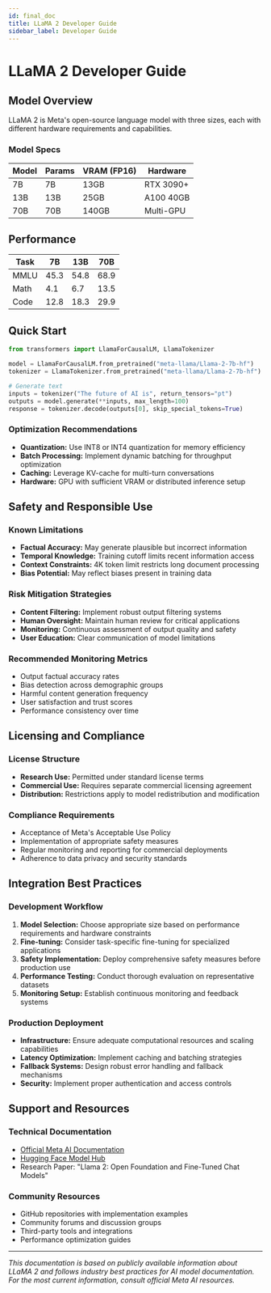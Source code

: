 ```yaml
---
id: final_doc
title: LLaMA 2 Developer Guide
sidebar_label: Developer Guide
---
```


# LLaMA 2 Developer Guide

## Model Overview

LLaMA 2 is Meta's open-source language model with three sizes, each with different hardware requirements and capabilities.

### Model Specs

| Model | Params | VRAM (FP16) | Hardware |
|-------|--------|-------------|-----------|
| 7B | 7B | 13GB | RTX 3090+ |
| 13B | 13B | 25GB | A100 40GB |
| 70B | 70B | 140GB | Multi-GPU |

## Performance

| Task | 7B | 13B | 70B |
|------|----|-----|-----|
| MMLU | 45.3 | 54.8 | 68.9 |
| Math | 4.1 | 6.7 | 13.5 |
| Code | 12.8 | 18.3 | 29.9 |

## Quick Start

```python
from transformers import LlamaForCausalLM, LlamaTokenizer

model = LlamaForCausalLM.from_pretrained("meta-llama/Llama-2-7b-hf")
tokenizer = LlamaTokenizer.from_pretrained("meta-llama/Llama-2-7b-hf")

# Generate text
inputs = tokenizer("The future of AI is", return_tensors="pt")
outputs = model.generate(**inputs, max_length=100)
response = tokenizer.decode(outputs[0], skip_special_tokens=True)
```

### Optimization Recommendations
- **Quantization:** Use INT8 or INT4 quantization for memory efficiency
- **Batch Processing:** Implement dynamic batching for throughput optimization
- **Caching:** Leverage KV-cache for multi-turn conversations
- **Hardware:** GPU with sufficient VRAM or distributed inference setup

## Safety and Responsible Use

### Known Limitations
- **Factual Accuracy:** May generate plausible but incorrect information
- **Temporal Knowledge:** Training cutoff limits recent information access
- **Context Constraints:** 4K token limit restricts long document processing
- **Bias Potential:** May reflect biases present in training data

### Risk Mitigation Strategies
- **Content Filtering:** Implement robust output filtering systems
- **Human Oversight:** Maintain human review for critical applications
- **Monitoring:** Continuous assessment of output quality and safety
- **User Education:** Clear communication of model limitations

### Recommended Monitoring Metrics
- Output factual accuracy rates
- Bias detection across demographic groups
- Harmful content generation frequency
- User satisfaction and trust scores
- Performance consistency over time

## Licensing and Compliance

### License Structure
- **Research Use:** Permitted under standard license terms
- **Commercial Use:** Requires separate commercial licensing agreement
- **Distribution:** Restrictions apply to model redistribution and modification

### Compliance Requirements
- Acceptance of Meta's Acceptable Use Policy
- Implementation of appropriate safety measures
- Regular monitoring and reporting for commercial deployments
- Adherence to data privacy and security standards

## Integration Best Practices

### Development Workflow
1. **Model Selection:** Choose appropriate size based on performance requirements and hardware constraints
2. **Fine-tuning:** Consider task-specific fine-tuning for specialized applications
3. **Safety Implementation:** Deploy comprehensive safety measures before production use
4. **Performance Testing:** Conduct thorough evaluation on representative datasets
5. **Monitoring Setup:** Establish continuous monitoring and feedback systems

### Production Deployment
- **Infrastructure:** Ensure adequate computational resources and scaling capabilities
- **Latency Optimization:** Implement caching and batching strategies
- **Fallback Systems:** Design robust error handling and fallback mechanisms
- **Security:** Implement proper authentication and access controls

## Support and Resources

### Technical Documentation
- [Official Meta AI Documentation](https://ai.meta.com/llama/)
- [Hugging Face Model Hub](https://huggingface.co/meta-llama)
- Research Paper: "Llama 2: Open Foundation and Fine-Tuned Chat Models"

### Community Resources
- GitHub repositories with implementation examples
- Community forums and discussion groups
- Third-party tools and integrations
- Performance optimization guides

---

*This documentation is based on publicly available information about LLaMA 2 and follows industry best practices for AI model documentation. For the most current information, consult official Meta AI resources.*
